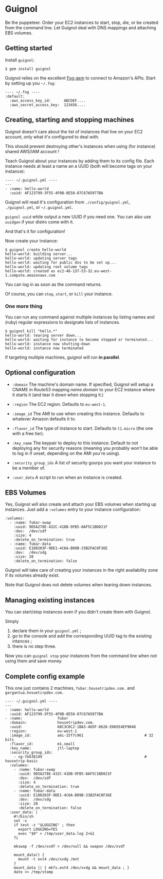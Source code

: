 # Guignol

Be the puppeteer. Order your EC2 instances to start, stop, die, or be created from the command line. Let Guignol deal with DNS mappings and attaching EBS volumes.



## Getting started

Install `guignol`:

    $ gem install guignol

Guignol relies on the excellent [Fog gem](http://fog.io/) to connect to Amazon's APIs.
Start by setting up you `~/.fog`:

    ---- ~/.fog ----
    :default:
      :aws_access_key_id:      ABCDEF....
      :aws_secret_access_key:  123456....



## Creating, starting and stopping machines

Guignol doesn't care about the list of instances that live on your EC2 account,
only what it's configured to deal with.

This should prevent destroying other's instances when using (for instance)
shared AWS/IAM account !

Teach Guignol about your instances by adding them to its config file.
Each instance needs at least a name an a UUID (both will become tags on your
instance):

    ---- ~/.guignol.yml ----
    --- 
    - :name: hello-world
      :uuid: AF123799-3F55-4F0B-8E58-87C67A5977BA

Guignol will read it's configuration from `./config/guignol.yml`, `./guignol.yml`, or `~/.guignol.yml`.

`guignol uuid` while output a new UUID if you need one.
You can also use `uuidgen` if your distro come with it.

And that's it for configuration!

Now create your instance:

    $ guignol create hello-world
    hello-world: building server...
    hello-world: updating server tags
    hello-world: waiting for public dns to be set up...
    hello-world: updating root volume tags
    hello-world: created as ec2-46-137-53-32.eu-west-1.compute.amazonaws.com

You can log in as soon as the command returns.

Of course, you can `stop`, `start`, or `kill` your instance.


### One more thing

You can run any command against multiple instances by listing names and (ruby)
regular expressions to designate lists of instances.

    $ guignol kill "hello.*"
    hello-world: tearing server down...
    hello-world: waiting for instance to become stopped or terminated...
    hello-world: instance now shutting-down
    hello-world: instance now terminated

If targeting multiple machines, guignol will run **in parallel**.



## Optional configuration

- `:domain`
  The machine's domain name. If specified, Guignol will setup a 
  CNAME in Route53 mapping *name*.*domain* to your EC2 instance where it
  starts it (and tear it down when stopping it.)

- `:region`
  The EC2 region. Defaults to `eu-west-1`.

- `:image_id`
  The AMI to use when creating this instance. Defaults to whatever Amazon defaults it to.
  
- `:flavor_id`
  The type of instance to start. Defaults to `t1.micro` (the one with a free tier).
  
- `:key_name`
  The keypair to deploy to this instance. Default to not deploying any for security reasons (meaning you probably won't be able to log in if unset, depending on the AMI you're using).
  
- `:security_group_ids`
  A list of security gourps you want your instance to be a member of.

- `:user_data`
  A script to run when an instance is created.



## EBS Volumes

Yes, Guignol will also create and attach your EBS volumes when starting up instances.
Just add a `:volumes` entry to your instance configuration:

    :volumes:
      - :name: fubar-swap
        :uuid: 9D5A278E-432C-41DB-9FB5-8AF5C1BD021F
        :dev:  /dev/sdf
        :size: 4
        :delete_on_termination: true
      - :name: fubar-data
        :uuid: E180203F-9DE1-4C6A-B09B-33B2FAC8F36E
        :dev:  /dev/sdg
        :size: 20
        :delete_on_termination: false

Guignol will take care of creating your instances in the right availability zone if its volumes already exist.

Note that Guignol does not delete volumes when tearing down instances.



## Managing existing instances


You can start/stop instances even if you didn't create them with Guignol.

Simply

1. declare them in your `guignol.yml` ;
2. go to the console and add the corresponding UUID tag to the existing intances ;
3. there is no step three.

Now you can `guignol stop` your instances from the command line when not using them and save money.



## Complete config example

This one just contains 2 machines, `fubar.housetripdev.com.` and `gargantua.hosuetirpdev.com.`

    ---- ~/.guignol.yml ----
    --- 
    - :name: hello-world
      :uuid: AF123799-3F55-4F0B-8E58-87C67A5977BA
    - :name:                fubar
      :domain:              housetripdev.com.
      :uuid:                68C3C0C2-1BA3-465F-8626-E065E4EF9048
      :region:              eu-west-1
      :image_id:            ami-15f7c961                            # 32 bits
      :flavor_id:           m1.small
      :key_name:            jtl-laptop
      :security_group_ids:  
        - sg-7e638109                                               # housetrip-basic
      :volumes:
        - :name: fubar-swap
          :uuid: 9D5A278E-432C-41DB-9FB5-8AF5C1BD021F
          :dev:  /dev/sdf
          :size: 4
          :delete_on_termination: true
        - :name: fubar-data
          :uuid: E180203F-9DE1-4C6A-B09B-33B2FAC8F36E
          :dev:  /dev/sdg
          :size: 20
          :delete_on_termination: false
      :user_data: |
        #!/bin/sh
        set -x
        if test -z "$LOGGING" ; then
          export LOGGING=YES
          exec "$0" > /tmp/user_data.log 2>&1
        fi
    
        mkswap -f /dev/xvdf > /dev/null && swapon /dev/xvdf
    
        mount_data() {
          mount -t ext4 /dev/xvdg /mnt
        }
        mount_data || { mkfs.ext4 /dev/xvdg && mount_data ; }
        date >> /tmp/stamp
    
